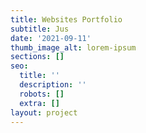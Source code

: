 ```yaml
---
title: Websites Portfolio
subtitle: Jus
date: '2021-09-11'
thumb_image_alt: lorem-ipsum
sections: []
seo:
  title: ''
  description: ''
  robots: []
  extra: []
layout: project
---
```

